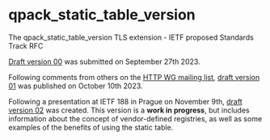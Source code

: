 # qpack_static_table_version
The qpack_static_table_version TLS extension - IETF proposed Standards Track RFC

[Draft version 00](https://www.ietf.org/archive/id/draft-hewitt-ietf-qpack-static-table-version-00.html) was submitted on September 27th 2023.

Following comments from others on the [HTTP WG mailing list](https://lists.w3.org/Archives/Public/ietf-http-wg/), [draft version 01](https://www.ietf.org/archive/id/draft-hewitt-ietf-qpack-static-table-version-01.html) was published on October 10th 2023.

Following a presentation at IETF 188 in Prague on November 9th, [draft version 02](https://www.ietf.org/archive/id/draft-hewitt-ietf-qpack-static-table-version-02.html) was created. This version is a **work in progress**, but includes information about the concept of vendor-defined registries, as well as some examples of the benefits of using the static table.
